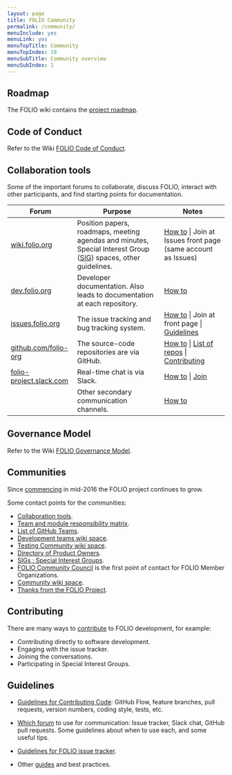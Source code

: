 ```yaml
---
layout: page
title: FOLIO Community
permalink: /community/
menuInclude: yes
menuLink: yes
menuTopTitle: Community
menuTopIndex: 10
menuSubTitle: Community overview
menuSubIndex: 1
---
```


## Roadmap

The FOLIO wiki contains the [project roadmap](/guides/#roadmap).

## Code of Conduct

Refer to the Wiki [FOLIO Code of Conduct](https://wiki.folio.org/display/COMMUNITY/FOLIO+Code+of+Conduct).

## Collaboration tools

Some of the important forums to collaborate, discuss FOLIO, interact with other participants, and find starting points for documentation.

<table>
  <thead>
    <tr>
      <th>Forum</th>
      <th width="40%">Purpose</th>
      <th>Notes</th>
    </tr>
  </thead>
  <tbody>
    <tr>
      <td> <a href="https://wiki.folio.org">wiki.folio.org</a> </td>
      <td>
        Position papers, roadmaps, meeting agendas and minutes, Special Interest Group
        (<a href="https://wiki.folio.org/display/PC/Special+Interest+Groups">SIG</a>) spaces,
        other guidelines.
      </td>
      <td>
        <a href="/guidelines/which-forum#wiki">How to</a> |
        Join at Issues front page (same account as Issues)
      </td>
    </tr>
    <tr>
      <td> <a href="/">dev.folio.org</a> </td>
      <td> Developer documentation. Also leads to documentation at each repository. </td>
      <td>
        <a href="https://github.com/folio-org/folio-org.github.io/blob/master/README.md">How to</a>
      </td>
    </tr>
    <tr>
      <td> <a href="https://issues.folio.org">issues.folio.org</a> </td>
      <td> The issue tracking and bug tracking system.
      </td>
      <td>
        <a href="/guidelines/which-forum#issue-tracker">How to</a> |
        Join at front page |
        <a href="/guidelines/issue-tracker/">Guidelines</a>
      </td>
    </tr>
    <tr>
      <td> <a href="https://github.com/folio-org">github.com/folio-org</a> </td>
      <td> The source-code repositories are via GitHub. </td>
      <td>
        <a href="/guidelines/which-forum#github">How to</a> |
        <a href="/source-code/map/">List of repos</a> |
        <a href="/guidelines/contributing">Contributing</a>
      </td>
    </tr>
    <tr>
      <td> <a href="https://folio-project.slack.com">folio-project.slack.com</a> </td>
      <td> Real-time chat is via Slack. </td>
      <td>
        <a href="/guidelines/which-forum#slack">How to</a> |
        <a href="https://slack-invitation.folio.org">Join</a>
      </td>
    </tr>
    <tr>
      <td> </td>
      <td> Other secondary communication channels.</td>
      <td>
        <a href="/guidelines/which-forum#secondary">How to</a>
      </td>
    </tr>
  </tbody>
</table>

## Governance Model

Refer to the Wiki [FOLIO Governance Model](https://wiki.folio.org/display/COMMUNITY/FOLIO+Governance+Model).

## Communities

Since [commencing](/about/) in mid-2016 the FOLIO project continues to grow.

Some contact points for the communities:

* [Collaboration tools](#collaboration-tools).
* [Team and module responsibility matrix](https://folio-org.atlassian.net/wiki/x/plAV).
* [List of GitHub Teams](https://github.com/orgs/folio-org/teams).
* [Development teams wiki space](https://wiki.folio.org/display/FOLIJET/).
* [Testing Community wiki space](https://wiki.folio.org/display/FTC/Folio+Testing+Community+Home).
* [Directory of Product Owners](https://wiki.folio.org/display/PO/Directory+of+Product+Owners+by+Area+of+Focus).
* [SIGs : Special Interest Groups](https://wiki.folio.org/display/PC/Special+Interest+Groups).
* [FOLIO Community Council](/reference/glossary/#cc) is the first point of contact for FOLIO Member Organizations.
* [Community wiki space](https://wiki.folio.org/display/COMMUNITY/).
* [Thanks from the FOLIO Project](/about/thanks/).

## Contributing

There are many ways to [contribute](/guides/#community)
to FOLIO development, for example:

- Contributing directly to software development.
- Engaging with the issue tracker.
- Joining the conversations.
- Participating in Special Interest Groups.

## Guidelines

- [Guidelines for Contributing Code](/guidelines/contributing/):
  GitHub Flow, feature branches, pull requests, version numbers, coding style,
  tests, etc.

- [Which forum](/guidelines/which-forum/) to use for communication:
  Issue tracker, Slack chat, GitHub pull requests.
  Some guidelines about when to use each, and some useful tips.

- [Guidelines for FOLIO issue tracker](/guidelines/issue-tracker/).

- Other [guides](/guides/) and best practices.
